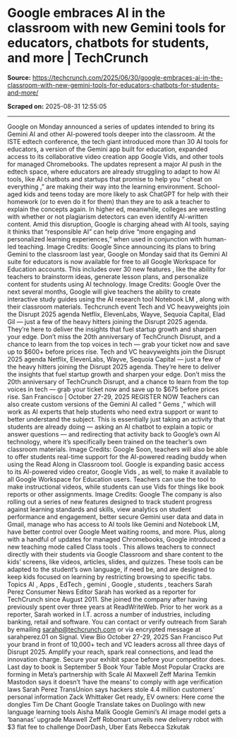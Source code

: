 # Google embraces AI in the classroom with new Gemini tools for educators, chatbots for students, and more | TechCrunch

**Source:** https://techcrunch.com/2025/06/30/google-embraces-ai-in-the-classroom-with-new-gemini-tools-for-educators-chatbots-for-students-and-more/

**Scraped on:** 2025-08-31 12:55:05

---

Google on Monday
announced
a series of updates intended to bring its Gemini AI and other AI-powered tools deeper into the classroom. At the ISTE edtech conference, the tech giant introduced more than 30 AI tools for educators, a version of the Gemini app built for education, expanded access to its collaborative video creation app Google Vids, and other tools for managed Chromebooks.
The updates represent a major AI push in the edtech space, where educators are already struggling to adapt to how AI tools,
like AI chatbots
and startups that promise to help you “
cheat on everything
,” are making their way into the learning environment.
School-aged kids and teens today are more likely to ask ChatGPT for help with their homework (or to even do it for them) than they are to ask a teacher to explain the concepts again. In higher ed, meanwhile, colleges are
wrestling with
whether or not plagiarism detectors can even identify AI-written content.
Amid this disruption, Google is charging ahead with AI tools, saying it thinks that “responsible AI” can help drive “more engaging and personalized learning experiences,” when used in conjunction with human-led teaching.
Image Credits:
Google
Since
announcing
its plans to bring Gemini to the classroom last year, Google on Monday said that its Gemini AI suite for educators is now available for free to all Google Workspace for Education accounts.
This includes
over 30 new features
, like the ability for teachers to brainstorm ideas, generate lesson plans, and personalize content for students using AI technology.
Image Credits:
Google
Over the next several months,
Google will give teachers
the ability to create interactive study guides using the AI research tool
Notebook LM
, along with their classroom materials.
Techcrunch event
Tech and VC heavyweights join the Disrupt 2025 agenda
Netflix, ElevenLabs, Wayve, Sequoia Capital, Elad Gil — just a few of the heavy hitters joining the Disrupt 2025 agenda. They’re here to deliver the insights that fuel startup growth and sharpen your edge. Don’t miss the 20th anniversary of TechCrunch Disrupt, and a chance to learn from the top voices in tech — grab your ticket now and save up to $600+ before prices rise.
Tech and VC heavyweights join the Disrupt 2025 agenda
Netflix, ElevenLabs, Wayve, Sequoia Capital — just a few of the heavy hitters joining the Disrupt 2025 agenda. They’re here to deliver the insights that fuel startup growth and sharpen your edge. Don’t miss the 20th anniversary of TechCrunch Disrupt, and a chance to learn from the top voices in tech — grab your ticket now and save up to $675 before prices rise.
San Francisco
|
October 27-29, 2025
REGISTER NOW
Teachers can also create custom versions of the Gemini AI called “
Gems
,” which will work as
AI experts
that help students who need extra support or want to better understand the subject.
This is essentially just taking an activity that students are already doing — asking an AI chatbot to explain a topic or answer questions — and redirecting that activity back to Google’s own AI technology, where it’s specifically been trained on the teacher’s own classroom materials.
Image Credits:
Google
Soon, teachers will also be able to offer students real-time support for the AI-powered reading buddy when using the
Read Along in Classroom
tool.
Google is expanding basic access to its AI-powered video creator,
Google Vids
, as well, to make it available to all Google Workspace for Education users. Teachers can use the tool to make instructional videos, while students can use Vids for things like book reports or other assignments.
Image Credits:
Google
The company is also
rolling
out a series of new features designed to track student progress against learning standards and skills, view analytics on student performance and engagement, better secure Gemini user data and data in Gmail, manage who has access to AI tools like Gemini and Notebook LM, have better control over Google Meet waiting rooms, and more.
Plus, along with a handful of updates for managed Chromebooks, Google introduced a new teaching mode
called Class tools
. This allows teachers to connect directly with their students via Google Classroom and share content to the kids’ screens, like videos, articles, slides, and quizzes. These tools can be adapted to the student’s own language, if need be, and are designed to keep kids focused on learning by restricting browsing to specific tabs.
Topics
AI
,
Apps
,
EdTech
,
gemini
,
Google
,
students
,
teachers
Sarah Perez
Consumer News Editor
Sarah has worked as a reporter for TechCrunch since August 2011. She joined the company after having previously spent over three years at ReadWriteWeb. Prior to her work as a reporter, Sarah worked in I.T. across a number of industries, including banking, retail and software.
You can contact or verify outreach from Sarah by emailing
sarahp@techcrunch.com
or via encrypted message at sarahperez.01 on Signal.
View Bio
October 27-29, 2025
San Francisco
Put your brand in front of 10,000+ tech and VC leaders across all three days of Disrupt 2025. Amplify your reach, spark real connections, and lead the innovation charge. Secure your exhibit space before your competitor does.
Last day to book is September 5
Book Your Table
Most Popular
Cracks are forming in Meta’s partnership with Scale AI
Maxwell Zeff
Marina Temkin
Mastodon says it doesn’t ‘have the means’ to comply with age verification laws
Sarah Perez
TransUnion says hackers stole 4.4 million customers’ personal information
Zack Whittaker
Get ready, EV owners: Here come the dongles
Tim De Chant
Google Translate takes on Duolingo with new language learning tools
Aisha Malik
Google Gemini’s AI image model gets a ‘bananas’ upgrade
Maxwell Zeff
Robomart unveils new delivery robot with $3 flat fee to challenge DoorDash, Uber Eats
Rebecca Szkutak